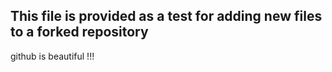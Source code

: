 ## This file is provided as a test for adding new files to a forked repository


github is beautiful !!!
